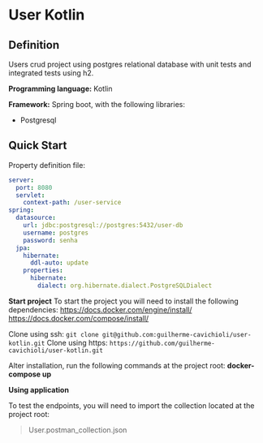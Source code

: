 # User Kotlin
## Definition
Users crud project using postgres relational database with unit tests and integrated tests using h2.

**Programming language:** Kotlin

**Framework:** Spring boot, with the following libraries:
- Postgresql

## Quick Start
Property definition file:
```yml
server:  
  port: 8080  
  servlet:  
    context-path: /user-service  
spring:  
  datasource:  
    url: jdbc:postgresql://postgres:5432/user-db  
    username: postgres  
    password: senha  
  jpa:  
    hibernate:  
      ddl-auto: update  
    properties:  
      hibernate:  
        dialect: org.hibernate.dialect.PostgreSQLDialect
```


**Start project**
To start the project you will need to install the following dependencies:
https://docs.docker.com/engine/install/
https://docs.docker.com/compose/install/

Clone using ssh: `git clone git@github.com:guilherme-cavichioli/user-kotlin.git`
Clone using https: `https://github.com/guilherme-cavichioli/user-kotlin.git`


Alter installation, run the following commands at the project root:
**docker-compose up**

**Using application**

To test the endpoints, you will need to import the collection located at the project root:

> User.postman_collection.json